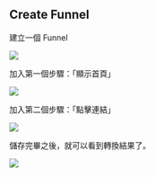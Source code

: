 ## Create Funnel

建立一個 Funnel

![](http://d.pr/i/AKZl+)

加入第一個步驟：「顯示首頁」

![](http://d.pr/i/15Ryp+)

加入第二個步驟：「點擊連結」

![](http://d.pr/i/GsGS+)

儲存完畢之後，就可以看到轉換結果了。

![](http://d.pr/i/13Rmt+)